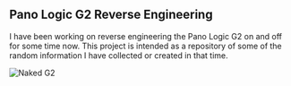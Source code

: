 ## Pano Logic G2 Reverse Engineering

I have been working on reverse engineering the Pano Logic G2 on and off for some time now. This project is intended as a repository of some of the random information I have collected or created in that time.

![Naked G2](https://twj42.github.com/images/IMG_0739.JPG)
